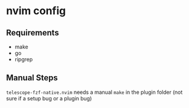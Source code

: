 # nvim config

## Requirements

- make
- go
- ripgrep

## Manual Steps

`telescope-fzf-native.nvim` needs a manual `make` in the plugin folder (not sure if a setup bug or a plugin bug)
